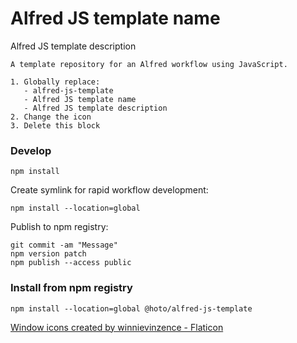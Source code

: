 # Alfred JS template name

Alfred JS template description

```
A template repository for an Alfred workflow using JavaScript.

1. Globally replace:
   - alfred-js-template
   - Alfred JS template name
   - Alfred JS template description
2. Change the icon
3. Delete this block
```

### Develop

    npm install

Create symlink for rapid workflow development:

    npm install --location=global

Publish to npm registry: 

    git commit -am "Message"
    npm version patch
    npm publish --access public

### Install from npm registry

    npm install --location=global @hoto/alfred-js-template

<a href="https://www.flaticon.com/free-icons/window" title="window icons">Window icons created by winnievinzence - Flaticon</a>
